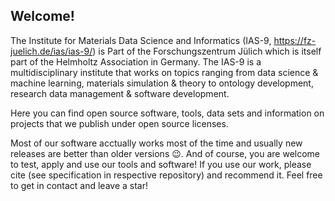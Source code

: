 ## Welcome!


The Institute for Materials Data Science and Informatics (IAS-9, https://fz-juelich.de/ias/ias-9/) is Part of the Forschungszentrum Jülich which is itself part of the Helmholtz Association in Germany. The IAS-9 is a multidisciplinary institute that works on topics ranging from data science & machine learning, materials simulation & theory to ontology development, research data management & software development. 

Here you can find open source software, tools, data sets and information on projects that we publish under open source licenses. 

Most of our software acctually works most of the time and usually new releases are better than older versions :wink:.
And of course, you are welcome to test, apply and use our tools and software! If you use our work, please cite (see specification in respective repository) and recommend it. Feel free to get in contact and leave a star!
